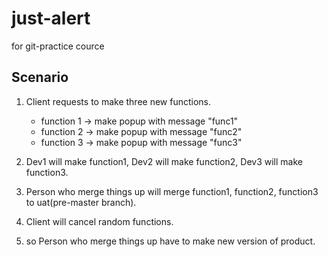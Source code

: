 # just-alert
for git-practice cource


## Scenario
1. Client requests to make three new functions.
    - function 1 -> make popup with message "func1"
    - function 2 -> make popup with message "func2"
    - function 3 -> make popup with message "func3"

2. Dev1 will make function1, Dev2 will make function2, Dev3 will make function3.

3. Person who merge things up will merge function1, function2, function3 to uat(pre-master branch).

4. Client will cancel random functions.

5. so Person who merge things up have to make new version of product.

